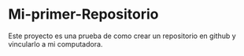 # Mi-primer-Repositorio
Este proyecto es una prueba de como crear un repositorio en github y vincularlo a mi computadora. 
